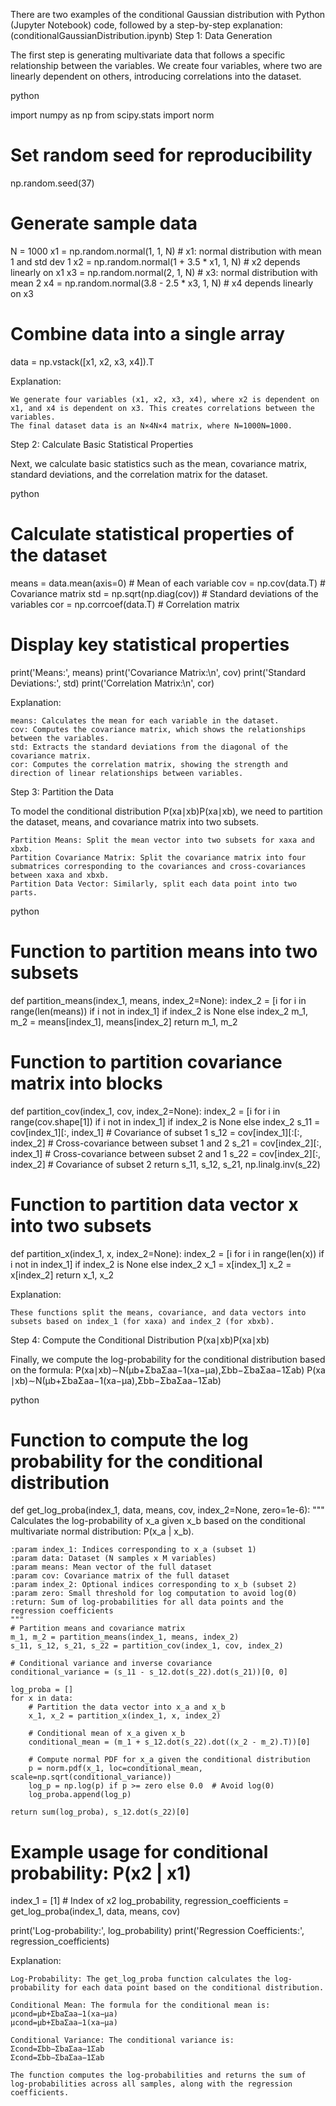 There are two examples of the conditional Gaussian distribution with Python (Jupyter Notebook) code, followed by a step-by-step explanation:(conditionalGaussianDistribution.ipynb)
Step 1: Data Generation

The first step is generating multivariate data that follows a specific relationship between the variables. We create four variables, where two are linearly dependent on others, introducing correlations into the dataset.

python

import numpy as np
from scipy.stats import norm

# Set random seed for reproducibility
np.random.seed(37)

# Generate sample data
N = 1000
x1 = np.random.normal(1, 1, N)  # x1: normal distribution with mean 1 and std dev 1
x2 = np.random.normal(1 + 3.5 * x1, 1, N)  # x2 depends linearly on x1
x3 = np.random.normal(2, 1, N)  # x3: normal distribution with mean 2
x4 = np.random.normal(3.8 - 2.5 * x3, 1, N)  # x4 depends linearly on x3

# Combine data into a single array
data = np.vstack([x1, x2, x3, x4]).T

Explanation:

    We generate four variables (x1, x2, x3, x4), where x2 is dependent on x1, and x4 is dependent on x3. This creates correlations between the variables.
    The final dataset data is an N×4N×4 matrix, where N=1000N=1000.

Step 2: Calculate Basic Statistical Properties

Next, we calculate basic statistics such as the mean, covariance matrix, standard deviations, and the correlation matrix for the dataset.

python

# Calculate statistical properties of the dataset
means = data.mean(axis=0)  # Mean of each variable
cov = np.cov(data.T)  # Covariance matrix
std = np.sqrt(np.diag(cov))  # Standard deviations of the variables
cor = np.corrcoef(data.T)  # Correlation matrix

# Display key statistical properties
print('Means:', means)
print('Covariance Matrix:\n', cov)
print('Standard Deviations:', std)
print('Correlation Matrix:\n', cor)

Explanation:

    means: Calculates the mean for each variable in the dataset.
    cov: Computes the covariance matrix, which shows the relationships between the variables.
    std: Extracts the standard deviations from the diagonal of the covariance matrix.
    cor: Computes the correlation matrix, showing the strength and direction of linear relationships between variables.

Step 3: Partition the Data

To model the conditional distribution P(xa∣xb)P(xa​∣xb​), we need to partition the dataset, means, and covariance matrix into two subsets.

    Partition Means: Split the mean vector into two subsets for xaxa​ and xbxb​.
    Partition Covariance Matrix: Split the covariance matrix into four submatrices corresponding to the covariances and cross-covariances between xaxa​ and xbxb​.
    Partition Data Vector: Similarly, split each data point into two parts.

python

# Function to partition means into two subsets
def partition_means(index_1, means, index_2=None):
    index_2 = [i for i in range(len(means)) if i not in index_1] if index_2 is None else index_2
    m_1, m_2 = means[index_1], means[index_2]
    return m_1, m_2

# Function to partition covariance matrix into blocks
def partition_cov(index_1, cov, index_2=None):
    index_2 = [i for i in range(cov.shape[1]) if i not in index_1] if index_2 is None else index_2
    s_11 = cov[index_1][:, index_1]  # Covariance of subset 1
    s_12 = cov[index_1][:[:, index_2]  # Cross-covariance between subset 1 and 2
    s_21 = cov[index_2][:, index_1]  # Cross-covariance between subset 2 and 1
    s_22 = cov[index_2][:, index_2]  # Covariance of subset 2
    return s_11, s_12, s_21, np.linalg.inv(s_22)

# Function to partition data vector x into two subsets
def partition_x(index_1, x, index_2=None):
    index_2 = [i for i in range(len(x)) if i not in index_1] if index_2 is None else index_2
    x_1 = x[index_1]
    x_2 = x[index_2]
    return x_1, x_2

Explanation:

    These functions split the means, covariance, and data vectors into subsets based on index_1 (for xaxa​) and index_2 (for xbxb​).

Step 4: Compute the Conditional Distribution P(xa∣xb)P(xa​∣xb​)

Finally, we compute the log-probability for the conditional distribution based on the formula:
P(xa∣xb)∼N(μb+ΣbaΣaa−1(xa−μa),Σbb−ΣbaΣaa−1Σab)
P(xa​∣xb​)∼N(μb​+Σba​Σaa−1​(xa​−μa​),Σbb​−Σba​Σaa−1​Σab​)

python

# Function to compute the log probability for the conditional distribution
def get_log_proba(index_1, data, means, cov, index_2=None, zero=1e-6):
    """
    Calculates the log-probability of x_a given x_b based on the conditional 
    multivariate normal distribution: P(x_a | x_b).
    
    :param index_1: Indices corresponding to x_a (subset 1)
    :param data: Dataset (N samples x M variables)
    :param means: Mean vector of the full dataset
    :param cov: Covariance matrix of the full dataset
    :param index_2: Optional indices corresponding to x_b (subset 2)
    :param zero: Small threshold for log computation to avoid log(0)
    :return: Sum of log-probabilities for all data points and the regression coefficients
    """
    # Partition means and covariance matrix
    m_1, m_2 = partition_means(index_1, means, index_2)
    s_11, s_12, s_21, s_22 = partition_cov(index_1, cov, index_2)
    
    # Conditional variance and inverse covariance
    conditional_variance = (s_11 - s_12.dot(s_22).dot(s_21))[0, 0]

    log_proba = []
    for x in data:
        # Partition the data vector into x_a and x_b
        x_1, x_2 = partition_x(index_1, x, index_2)
        
        # Conditional mean of x_a given x_b
        conditional_mean = (m_1 + s_12.dot(s_22).dot((x_2 - m_2).T))[0]
        
        # Compute normal PDF for x_a given the conditional distribution
        p = norm.pdf(x_1, loc=conditional_mean, scale=np.sqrt(conditional_variance))
        log_p = np.log(p) if p >= zero else 0.0  # Avoid log(0)
        log_proba.append(log_p)

    return sum(log_proba), s_12.dot(s_22)[0]

# Example usage for conditional probability: P(x2 | x1)
index_1 = [1]  # Index of x2
log_probability, regression_coefficients = get_log_proba(index_1, data, means, cov)

print('Log-probability:', log_probability)
print('Regression Coefficients:', regression_coefficients)

Explanation:

    Log-Probability: The get_log_proba function calculates the log-probability for each data point based on the conditional distribution.

    Conditional Mean: The formula for the conditional mean is:
    μcond=μb+ΣbaΣaa−1(xa−μa)
    μcond​=μb​+Σba​Σaa−1​(xa​−μa​)

    Conditional Variance: The conditional variance is:
    Σcond=Σbb−ΣbaΣaa−1Σab
    Σcond​=Σbb​−Σba​Σaa−1​Σab​

    The function computes the log-probabilities and returns the sum of log-probabilities across all samples, along with the regression coefficients.
